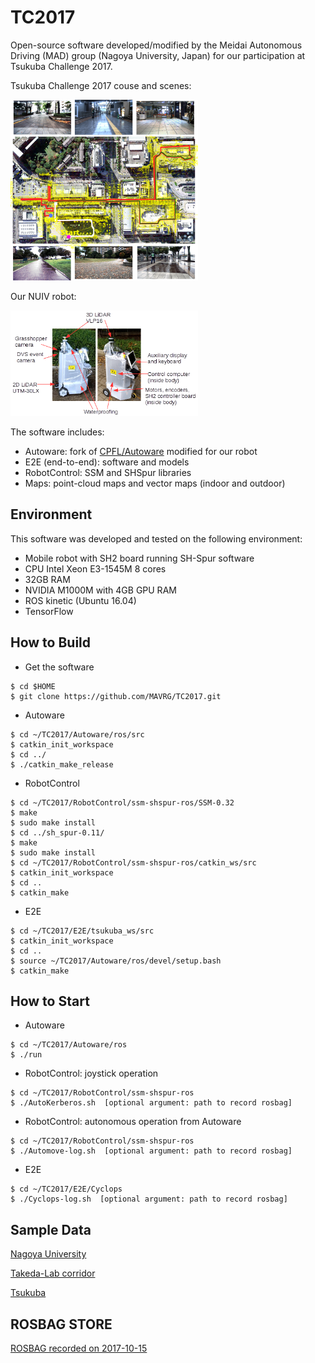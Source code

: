 # TC2017

Open-source software developed/modified by the Meidai Autonomous Driving (MAD) group (Nagoya University, Japan) for our participation at Tsukuba Challenge 2017.

Tsukuba Challenge 2017 couse and scenes:

<img alt="Tsukuba Challenge 2017 course and scenes" src="docs/images/scene.png" width="300" height="289">

Our NUIV robot:

<img alt="NUIV robot" src="docs/images/robot.png" width="300" height="169">

The software includes:
- Autoware: fork of [CPFL/Autoware](https://github.com/CPFL/Autoware) modified for our robot
- E2E (end-to-end): software and models
- RobotControl: SSM and SHSpur libraries
- Maps: point-cloud maps and vector maps (indoor and outdoor)

## Environment
This software was developed and tested on the following environment:
- Mobile robot with SH2 board running SH-Spur software
- CPU Intel Xeon E3-1545M 8 cores
- 32GB RAM
- NVIDIA M1000M with 4GB GPU RAM
- ROS kinetic (Ubuntu 16.04)
- TensorFlow

## How to Build
- Get the software
```
$ cd $HOME
$ git clone https://github.com/MAVRG/TC2017.git 
```
- Autoware
```
$ cd ~/TC2017/Autoware/ros/src
$ catkin_init_workspace
$ cd ../
$ ./catkin_make_release
```
- RobotControl
```
$ cd ~/TC2017/RobotControl/ssm-shspur-ros/SSM-0.32
$ make
$ sudo make install
$ cd ../sh_spur-0.11/
$ make
$ sudo make install
$ cd ~/TC2017/RobotControl/ssm-shspur-ros/catkin_ws/src
$ catkin_init_workspace
$ cd ..
$ catkin_make
```
- E2E
```
$ cd ~/TC2017/E2E/tsukuba_ws/src
$ catkin_init_workspace
$ cd ..
$ source ~/TC2017/Autoware/ros/devel/setup.bash
$ catkin_make
```


## How to Start
- Autoware 
```
$ cd ~/TC2017/Autoware/ros
$ ./run
```
- RobotControl: joystick operation
```
$ cd ~/TC2017/RobotControl/ssm-shspur-ros
$ ./AutoKerberos.sh  [optional argument: path to record rosbag]
```
- RobotControl: autonomous operation from Autoware
```
$ cd ~/TC2017/RobotControl/ssm-shspur-ros
$ ./Automove-log.sh  [optional argument: path to record rosbag]
```
- E2E
```
$ cd ~/TC2017/E2E/Cyclops
$ ./Cyclops-log.sh  [optional argument: path to record rosbag]
```

## Sample Data

[Nagoya University](Maps/meidai)

[Takeda-Lab corridor](Maps/takeda-ken)

[Tsukuba](Maps/tsukuba)

## ROSBAG STORE
[ROSBAG recorded on 2017-10-15](https://rosbag.tier4.jp/rosbag_details/?id=212)


